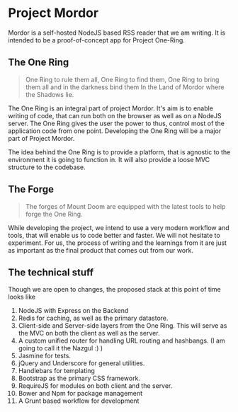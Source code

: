 # Project Mordor

Mordor is a self-hosted NodeJS based RSS reader that we am writing. It is intended to be a proof-of-concept app for Project One-Ring. 

## The One Ring

> One Ring to rule them all, One Ring to find them,
> One Ring to bring them all and in the darkness bind them
> In the Land of Mordor where the Shadows lie.

The One Ring is an integral part of project Mordor. It's aim is to enable writing of code, that can run both on the browser as well as on a NodeJS server. The One Ring gives the user the power to thus, control most of the application code from one point. Developing the One Ring will be a major part of Project Mordor. 

The idea behind the One Ring is to provide a platform, that is agnostic to the environment it is going to function in. It will also provide a loose MVC structure to the codebase. 

## The Forge

> The forges of Mount Doom are equipped with the latest tools to help forge the One Ring. 

While developing the project, we intend to use a very modern workflow and tools, that will enable us to code better and faster. We will not hesitate to experiment. For us, the process of writing and the learnings from it are just as important as the final product that comes out from our work. 

## The technical stuff

Though we are open to changes, the proposed stack at this point of time looks like

1. NodeJS with Express on the Backend
1. Redis for caching, as well as the primary datastore. 
1. Client-side and Server-side layers from the One Ring. This will serve as the MVC on both the client as well as the server. 
1. A custom unified router for handling URL routing and hashbangs. (I am going to call it the Nazgul :) )
1. Jasmine for tests. 
1. jQuery and Underscore for general utilities. 
1. Handlebars for templating
1. Bootstrap as the primary CSS framework. 
1. RequireJS for modules on both client and the server. 
1. Bower and Npm for package management
1. A Grunt based workflow for development